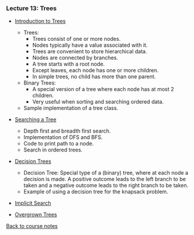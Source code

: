 ### Lecture 13: Trees

* [Introduction to Trees](https://www.youtube.com/watch?v=X5vK1xTbFZU)
  * Trees:
    * Trees consist of one or more nodes.
    * Nodes typically have a value associated with it.
    * Trees are convenient to store hierarchical data.
    * Nodes are connected by branches.
    * A tree starts with a root node.
    * Except leaves, each node has one or more children.
    * In simple trees, no child has more than one parent.
  * Binary Trees:
    * A special version of a tree where each node has at most 2 children.
    * Very useful when sorting and searching ordered data.
  * Sample implementation of a tree class.

* [Searching a Tree](https://www.youtube.com/watch?v=lhSUwJpyDBM)
  * Depth first and breadth first search.
  * Implementation of DFS and BFS.
  * Code to print path to a node.
  * Search in ordered trees.

* [Decision Trees](https://www.youtube.com/watch?v=1SXLv2yTns4)
  * Decision Tree: Special type of a (binary) tree, where at each node a decision is made.
  A positive outcome leads to the left branch to be taken and a negative outcome leads to the right branch to be taken.
  * Example of using a decision tree for the knapsack problem.

* [Implicit Search](https://www.youtube.com/watch?v=A61rjP1D8jU)

* [Overgrown Trees](https://www.youtube.com/watch?v=xhwuaeogxlc)

[Back to course notes](../Course_Notes.md)
